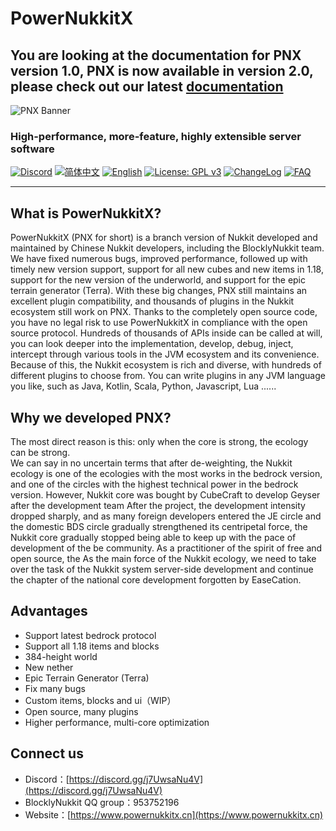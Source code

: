 # PowerNukkitX  

## You are looking at the documentation for PNX version 1.0, PNX is now available in version 2.0, please check out our latest [documentation](https:docs.powernukkitx.com)

![PNX Banner](./image/PNX_BANNER.png)  

<h3 style="width: fit-content;" class="mdui-center">High-performance, more-feature, highly extensible server software</h2>  

[![Discord](https://img.shields.io/discord/944227466912870410?style=flat-square)](https://discord.gg/j7UwsaNu4V)
[![简体中文](https://img.shields.io/badge/简体中文-100%25-green?style=flat-square)](https://github.com/BlocklyNukkit/PowerNukkitX/blob/master/README.md)
[![English](https://img.shields.io/badge/English-30%25-yellow?style=flat-square)](https://github.com/BlocklyNukkit/PowerNukkitX/blob/master/blob/en-us/README.md)
[![License: GPL v3](https://img.shields.io/badge/License-GPL%20v3-blue.svg?style=flat-square)](https://github.com/BlocklyNukkit/PowerNukkitX/blob/master/LICENSE)
[![ChangeLog](https://img.shields.io/badge/更新日志-blue?style=flat-square)](https://github.com/BlocklyNukkit/PowerNukkitX/blob/master/CHANGELOG.md)
[![FAQ](https://img.shields.io/badge/FAQ-blue?style=flat-square)](https://github.com/BlocklyNukkit/PowerNukkitX/wiki/FAQ)

-----  

## What is PowerNukkitX?  

PowerNukkitX (PNX for short) is a branch version of Nukkit developed and maintained by Chinese Nukkit developers, 
including the BlocklyNukkit team. We have fixed numerous bugs, improved performance, followed up with timely new version support, 
support for all new cubes and new items in 1.18, support for the new version of the underworld, 
and support for the epic terrain generator (Terra).  With these big changes, PNX still maintains an excellent plugin compatibility, 
and thousands of plugins in the Nukkit ecosystem still work on PNX. Thanks to the completely open source code, 
you have no legal risk to use PowerNukkitX in compliance with the open source protocol. Hundreds of thousands of APIs inside can be called at will, 
you can look deeper into the implementation, develop, debug, inject, intercept through various tools in the JVM ecosystem and its convenience.
Because of this, the Nukkit ecosystem is rich and diverse, with hundreds of different plugins to choose from. You can write plugins in any JVM language you like, 
such as Java, Kotlin, Scala, Python, Javascript, Lua ......

## Why we developed PNX?  

The most direct reason is this: only when the core is strong, the ecology can be strong.  
We can say in no uncertain terms that after de-weighting, the Nukkit ecology is one of the ecologies with the most works in the bedrock version, and one of the circles with the highest technical power in the bedrock version. However, Nukkit core was bought by CubeCraft to develop Geyser after the development team
After the project, the development intensity dropped sharply, and as many foreign developers entered the JE circle and the domestic BDS circle gradually strengthened its centripetal force, the Nukkit core gradually stopped being able to keep up with the pace of development of the be community. As a practitioner of the spirit of free and open source, the
As the main force of the Nukkit ecology, we need to take over the task of the Nukkit system server-side development and continue the chapter of the national core development forgotten by EaseCation.

## Advantages  

- Support latest bedrock protocol
- Support all 1.18 items and blocks
- 384-height world
- New nether
- Epic Terrain Generator (Terra)
- Fix many bugs
- Custom items, blocks and ui（WIP）
- Open source, many plugins
- Higher performance, multi-core optimization

## Connect us  

- Discord：[https://discord.gg/j7UwsaNu4V](https://discord.gg/j7UwsaNu4V)
- BlocklyNukkit QQ group：953752196
- Website：[https://www.powernukkitx.cn](https://www.powernukkitx.cn)